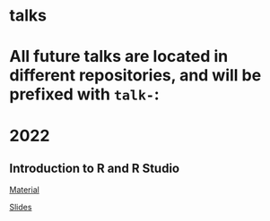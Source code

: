 # talks

<!-- badges: start -->
  <!-- badges: end -->

  # All future talks are located in different repositories, and will be prefixed with `talk-`: 
  
  
  
# 2022

## Introduction to R and R Studio

[Material](https://github.com/BB1464/IARSAF_R_Basic_Training)


[Slides](https://bb1464.github.io/IARSAF_R_Basic_Training/)
